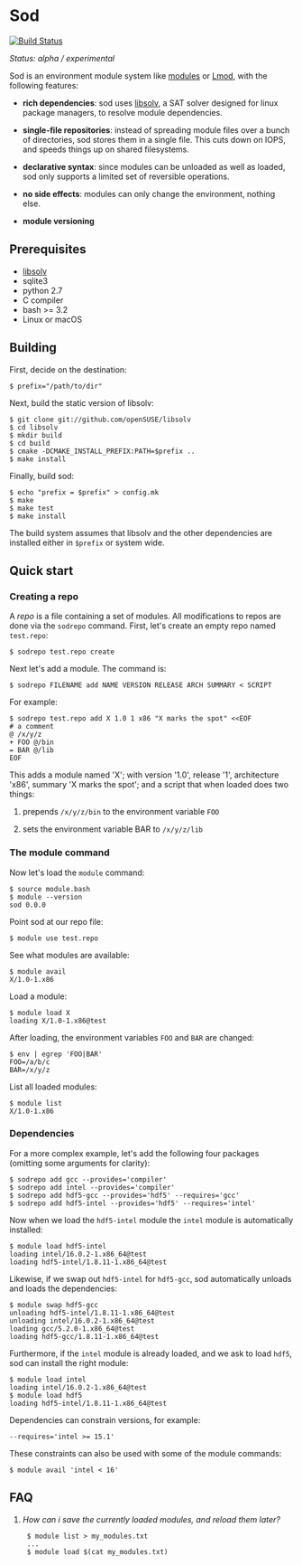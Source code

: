 # Sod

[![Build Status](https://travis-ci.org/nolta/sod.svg?branch=master)](https://travis-ci.org/nolta/sod)

*Status: alpha / experimental*

Sod is an environment module system like
[modules](http://modules.sourceforge.net) or
[Lmod](https://www.tacc.utexas.edu/research-development/tacc-projects/lmod),
with the following features:

* **rich dependencies**: sod uses [libsolv][libsolv], a SAT solver designed
for linux package managers, to resolve module dependencies.

* **single-file repositories**: instead of spreading module files over a bunch
of directories, sod stores them in a single file. This cuts down on IOPS,
and speeds things up on shared filesystems.

* **declarative syntax**: since modules can be unloaded as well as loaded, sod
only supports a limited set of reversible operations.

* **no side effects**: modules can only change the environment, nothing else.

* **module versioning**

## Prerequisites

* [libsolv][libsolv]
* sqlite3
* python 2.7
* C compiler
* bash >= 3.2
* Linux or macOS

[libsolv]: https://github.com/openSUSE/libsolv

## Building

First, decide on the destination:

    $ prefix="/path/to/dir"

Next, build the static version of libsolv:

    $ git clone git://github.com/openSUSE/libsolv
    $ cd libsolv
    $ mkdir build
    $ cd build
    $ cmake -DCMAKE_INSTALL_PREFIX:PATH=$prefix ..
    $ make install

Finally, build sod:

    $ echo "prefix = $prefix" > config.mk
    $ make
    $ make test
    $ make install

The build system assumes that libsolv and the other dependencies are
installed either in `$prefix` or system wide.

## Quick start

### Creating a repo

A *repo* is a file containing a set of modules.
All modifications to repos are done via the `sodrepo` command.
First, let's create an empty repo named `test.repo`:

    $ sodrepo test.repo create

Next let's add a module. The command is:

    $ sodrepo FILENAME add NAME VERSION RELEASE ARCH SUMMARY < SCRIPT

For example:

    $ sodrepo test.repo add X 1.0 1 x86 "X marks the spot" <<EOF
    # a comment
    @ /x/y/z
    + FOO @/bin
    = BAR @/lib
    EOF

This adds a module named 'X'; with version '1.0',
release '1', architecture 'x86', summary 'X marks the spot';
and a script that when loaded does two things:

1. prepends `/x/y/z/bin` to the environment variable `FOO`

2. sets the environment variable BAR to `/x/y/z/lib`

### The module command

Now let's load the `module` command:

    $ source module.bash
    $ module --version
    sod 0.0.0

Point sod at our repo file:

    $ module use test.repo

See what modules are available:

    $ module avail
    X/1.0-1.x86

Load a module:

    $ module load X
    loading X/1.0-1.x86@test

After loading, the environment variables `FOO` and `BAR` are changed:

    $ env | egrep 'FOO|BAR'
    FOO=/a/b/c
    BAR=/x/y/z

List all loaded modules:

    $ module list
    X/1.0-1.x86

### Dependencies

For a more complex example, let's add the following four packages
(omitting some arguments for clarity):

    $ sodrepo add gcc --provides='compiler'
    $ sodrepo add intel --provides='compiler'
    $ sodrepo add hdf5-gcc --provides='hdf5' --requires='gcc'
    $ sodrepo add hdf5-intel --provides='hdf5' --requires='intel'

Now when we load the `hdf5-intel` module the `intel` module is automatically
installed:

    $ module load hdf5-intel
    loading intel/16.0.2-1.x86_64@test
    loading hdf5-intel/1.8.11-1.x86_64@test

Likewise, if we swap out `hdf5-intel` for `hdf5-gcc`, sod automatically
unloads and loads the dependencies:

    $ module swap hdf5-gcc
    unloading hdf5-intel/1.8.11-1.x86_64@test
    unloading intel/16.0.2-1.x86_64@test
    loading gcc/5.2.0-1.x86_64@test
    loading hdf5-gcc/1.8.11-1.x86_64@test

Furthermore, if the `intel` module is already loaded, and we ask to load
`hdf5`, sod can install the right module:

    $ module load intel
    loading intel/16.0.2-1.x86_64@test
    $ module load hdf5
    loading hdf5-intel/1.8.11-1.x86_64@test

Dependencies can constrain versions, for example:

    --requires='intel >= 15.1'

These constraints can also be used with some of the module commands:

    $ module avail 'intel < 16'

## FAQ

1. *How can i save the currently loaded modules, and reload them later?*

        $ module list > my_modules.txt
        ...
        $ module load $(cat my_modules.txt)

